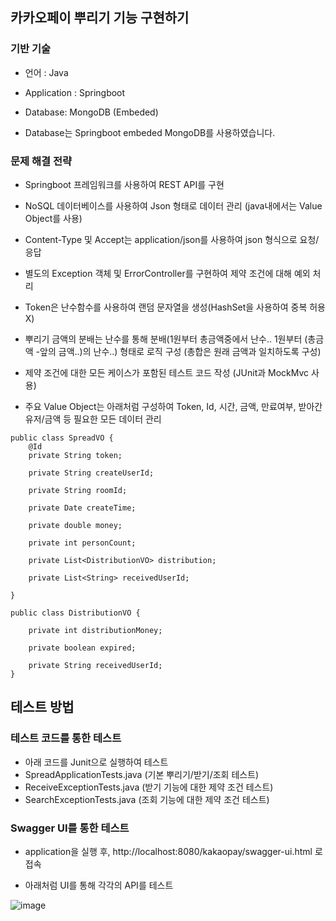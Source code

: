 ## 카카오페이 뿌리기 기능 구현하기

### 기반 기술

- 언어 : Java

- Application : Springboot

- Database: MongoDB (Embeded)

- Database는 Springboot embeded MongoDB를 사용하였습니다.

### 문제 해결 전략


- Springboot 프레임워크를 사용하여 REST API를 구현

- NoSQL 데이터베이스를 사용하여 Json 형태로 데이터 관리 (java내에서는 Value Object를 사용)

- Content-Type 및 Accept는 application/json를 사용하여 json 형식으로 요청/응답 

- 별도의 Exception 객체 및 ErrorController를 구현하여 제약 조건에 대해 예외 처리

- Token은 난수함수를 사용하여 랜덤 문자열을 생성(HashSet을 사용하여 중복 허용X)

- 뿌리기 금액의 분배는 난수를 통해 분배(1원부터 총금액중에서 난수.. 1원부터 (총금액 -앞의 금액..)의 난수..) 형태로 로직 구성 (총합은 원래 금액과 일치하도록 구성)

- 제약 조건에 대한 모든 케이스가 포함된 테스트 코드 작성 (JUnit과 MockMvc 사용)

- 주요 Value Object는 아래처럼 구성하여 Token, Id, 시간, 금액, 만료여부, 받아간 유저/금액 등 필요한 모든 데이터 관리
```
public class SpreadVO {
	@Id
	private String token;
	
	private String createUserId;
	
	private String roomId;
	
	private Date createTime;
	
	private double money;
	
	private int personCount;
	
	private List<DistributionVO> distribution;
	
	private List<String> receivedUserId;
		
}
```

```
public class DistributionVO {

	private int distributionMoney;
	
	private boolean expired;
	
	private String receivedUserId;
}
```





## 테스트 방법


### 테스트 코드를 통한 테스트

- 아래 코드를 Junit으로 실행하여 테스트
- SpreadApplicationTests.java (기본 뿌리기/받기/조회 테스트)
- ReceiveExceptionTests.java (받기 기능에 대한 제약 조건 테스트)
- SearchExceptionTests.java (조회 기능에 대한 제약 조건 테스트)


### Swagger UI를 통한 테스트

- application을 실행 후, http://localhost:8080/kakaopay/swagger-ui.html 로 접속

- 아래처럼 UI를 통해 각각의 API를 테스트

![image](https://user-images.githubusercontent.com/19392516/99887493-3a497880-2c88-11eb-804e-3962b64840dc.png)

